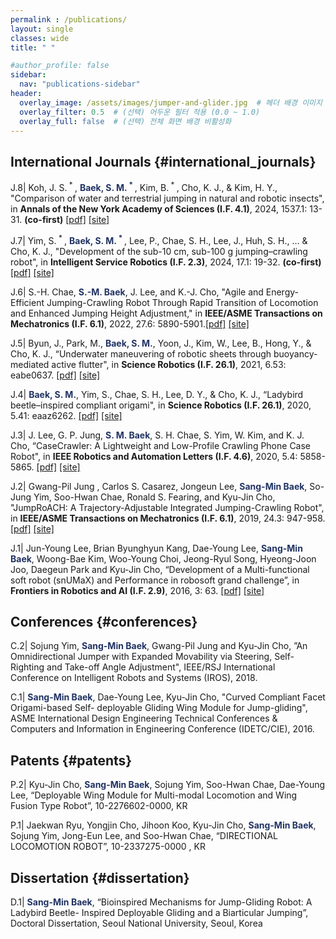 ```yaml
---
permalink : /publications/
layout: single
classes: wide
title: " "

#author_profile: false
sidebar:
  nav: "publications-sidebar"
header:
  overlay_image: /assets/images/jumper-and-glider.jpg  # 헤더 배경 이미지
  overlay_filter: 0.5  # (선택) 어두운 필터 적용 (0.0 ~ 1.0)
  overlay_full: false  # (선택) 전체 화면 배경 비활성화
---
```




## International Journals {#international_journals}

J.8| Koh, J. S.<sup> * </sup>, <font color="#213363"><b>Baek, S. M.<sup> * </sup></b></font>, Kim, B.<sup> * </sup>, Cho, K. J., & Kim, H. Y., "Comparison of water and terrestrial jumping in natural and robotic insects", in **Annals of the New York Academy of Sciences (I.F. 4.1)**, 2024, 1537.1: 13-31. <b>(co-first)</b> [[pdf]][comp_water_ground_jump_pdf] [[site]][comp_water_ground_jump_link]

J.7| Yim, S.<sup> * </sup>, <font color="#213363"><b>Baek, S. M.<sup> * </sup></b></font>, Lee, P., Chae, S. H., Lee, J., Huh, S. H., ... & Cho, K. J., "Development of the sub-10 cm, sub-100 g jumping–crawling robot", in **Intelligent Service Robotics (I.F. 2.3)**, 2024, 17.1: 19-32. <b>(co-first)</b> [[pdf]][sub10_pdf] [[site]][sub10_link]

J.6| S.-H. Chae, <font color="#213363"><b>S.-M. Baek</b></font>, J. Lee, and K.-J. Cho, "Agile and Energy-Efficient Jumping-Crawling Robot Through Rapid Transition of Locomotion and Enhanced Jumping Height Adjustment," in **IEEE/ASME Transactions on Mechatronics (I.F. 6.1)**, 2022, 27.6: 5890-5901.[[pdf]][agile_pdf] [[site]][agile_link]

J.5| Byun, J., Park, M., <font color="#213363"><b>Baek, S. M.</b></font>, Yoon, J., Kim, W., Lee, B., Hong, Y., & Cho, K. J., “Underwater maneuvering of robotic sheets through buoyancy-mediated active flutter", in **Science Robotics (I.F. 26.1)**, 2021, 6.53: eabe0637. [[pdf]][leaf_pdf] [[site]][leaf_link]

J.4| <font color="#213363"><b>Baek, S. M.</b></font>, Yim, S., Chae, S. H., Lee, D. Y., & Cho, K. J., “Ladybird beetle–inspired compliant origami", in **Science Robotics (I.F. 26.1)**, 2020, 5.41: eaaz6262. [[pdf]][ladybird_pdf] [[site]][ladybird_link]

J.3| J. Lee, G. P. Jung, <font color="#213363"><b>S. M. Baek</b></font>, S. H. Chae, S. Yim, W. Kim, and K. J. Cho, “CaseCrawler: A Lightweight and Low-Profile Crawling Phone Case Robot", in **IEEE Robotics and Automation Letters (I.F. 4.6)**, 2020, 5.4: 5858-5865. [[pdf]][case_pdf] [[site]][case_link]

J.2| Gwang-Pil Jung , Carlos S. Casarez, Jongeun Lee, <font color="#213363"><b>Sang-Min Baek</b></font>, So-Jung Yim, Soo-Hwan Chae, Ronald S. Fearing, and Kyu-Jin Cho, "JumpRoACH: A Trajectory-Adjustable Integrated Jumping-Crawling Robot", in **IEEE/ASME Transactions on Mechatronics (I.F. 6.1)**, 2019, 24.3: 947-958. [[pdf]][jumproach_pdf] [[site]][jumproach_link]

J.1| Jun-Young Lee, Brian Byunghyun Kang, Dae-Young Lee, <font color="#213363"><b>Sang-Min Baek</b></font>, Woong-Bae Kim, Woo-Young Choi, Jeong-Ryul Song, Hyeong-Joon Joo, Daegeun Park and Kyu-Jin Cho, “Development of a Multi-functional soft robot (snUMaX) and Performance in robosoft grand challenge”, in **Frontiers in Robotics and AI (I.F. 2.9)**, 2016, 3: 63. [[pdf]][snumax_pdf] [[site]][snumax_link]


[comp_water_ground_jump_pdf]: /assets/publications/
[comp_water_ground_jump_link]: /assets/publications/

[sub10_pdf]: /assets/publications/
[sub10_link]: /assets/publications/

[agile_pdf]: /assets/publications/
[agile_link]: /assets/publications/

[leaf_pdf]: /assets/publications/
[leaf_link]: /assets/publications/

[ladybird_pdf]: /assets/publications/
[ladybird_link]: /assets/publications/

[case_pdf]: /assets/publications/
[case_link]: /assets/publications/

[jumproach_pdf]: /assets/publications/
[jumproach_link]: /assets/publications/

[snumax_pdf]: /assets/publications/
[snumax_link]: /assets/publications/


## Conferences {#conferences}

C.2| Sojung Yim, <font color="#213363"><b>Sang-Min Baek</b></font>, Gwang-Pil Jung and Kyu-Jin Cho, ”An Omnidirectional Jumper with Expanded Movability via Steering, Self-Righting and Take-off Angle Adjustment", IEEE/RSJ International Conference on Intelligent Robots and Systems (IROS), 2018.

C.1| <font color="#213363"><b>Sang-Min Baek</b></font>, Dae-Young Lee, Kyu-Jin Cho, "Curved Compliant Facet Origami-based Self- deployable Gliding Wing Module for Jump-gliding", ASME International Design Engineering Technical Conferences & Computers and Information in Engineering Conference (IDETC/CIE), 2016.



## Patents {#patents}

P.2| Kyu-Jin Cho, <font color="#213363"><b>Sang-Min Baek</b></font>, Sojung Yim, Soo-Hwan Chae, Dae-Young Lee, “Deployable Wing Module for Multi-modal Locomotion and Wing Fusion Type Robot”, 10-2276602-0000, KR

P.1| Jaekwan Ryu, Yongjin Cho, Jihoon Koo, Kyu-Jin Cho, <font color="#213363"><b>Sang-Min Baek</b></font>, Sojung Yim, Jong-Eun Lee, and Soo-Hwan Chae, “DIRECTIONAL LOCOMOTION ROBOT”, 10-2337275-0000 , KR

## Dissertation {#dissertation}

D.1| <font color="#213363"><b>Sang-Min Baek</b></font>, “Bioinspired Mechanisms for Jump-Gliding Robot: A Ladybird Beetle- Inspired Deployable Gliding and a Biarticular Jumping”, Doctoral Dissertation, Seoul National University, Seoul, Korea
